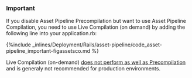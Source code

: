 

### Important

If you disable Asset Pipeline Precompilation but want to use Asset Pipeline Compilation, you need to use Live Compilation (on demand) by adding the following line into your 
application.rb:


{%include _inlines/Deployment/Rails/asset-pipeline/code_asset-pipeline_important-figassetsco.md %}


Live Compilation (on-demand) [does not perform as well as Precompilation](http://guides.rubyonrails.org/asset_pipeline.html#live-compilation) and is generaly not recommended for production environments.

